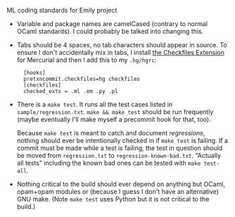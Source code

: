 ML coding standards for Emily project

- Variable and package names are camelCased (contrary to normal OCaml standards). I could probably be talked into changing this.
- Tabs should be 4 spaces, no tab characters should appear in source. To ensure I don't accidentally mix in tabs, I install [the Checkfiles Extension](http://mercurial.selenic.com/wiki/CheckFilesExtension) for Mercurial and then I add this to my `.hg/hgrc`:

        [hooks]
        pretxncommit.checkfiles=hg checkfiles
        [checkfiles]
        checked_exts = .ml .em .py .pl

- There is a `make test`. It runs all the test cases listed in `sample/regression.txt`. `make && make test` should be run frequently (maybe eventually I'll make myself a precommit hook for that, too).

    Because `make test` is meant to catch and document *regressions*, nothing should ever be intentionally checked in if `make test` is failing. If a commit must be made while a test is failing, the test in question should be moved from `regression.txt` to `regression-known-bad.txt`. "Actually all tests" including the known bad ones can be tested with `make test-all`.

- Nothing critical to the build should ever depend on anything but OCaml, opam+opam modules or (because I guess I don't have an alternative) GNU make. (Note `make test` uses Python but it is not critical to the build.)
